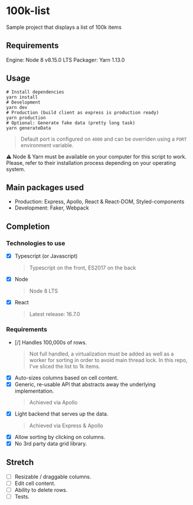 # 100k-list
Sample project that displays a list of 100k items

## Requirements
Engine: Node 8 v8.15.0 LTS
Packager: Yarn 1.13.0

## Usage
```
# Install dependencies
yarn install
# Development
yarn dev
# Production (build client as express is production ready)
yarn production
# Optional: Generate fake data (pretty long task)
yarn generateData
```

> Default port is configured on `4000` and can be overriden using a `PORT` environment variable. 

⚠️ Node & Yarn must be available on your computer for this script to work.
Please, refer to their installation process depending on your operating system.

## Main packages used
* Production: Express, Apollo, React & React-DOM, Styled-components
* Development: Faker, Webpack

## Completion
### Technologies to use
* [x] Typescript (or Javascript)
  > Typescript on the front, ES2017 on the back
* [x] Node
  > Node 8 LTS
* [x] React
  > Latest release: 16.7.0

### Requirements
* [/] Handles 100,000s of rows.
  > Not full handled, a virtualization must be added as well as a worker for sorting in order to avoid main thread lock. In this repo, I've sliced the list to 1k items.
* [x] Auto-sizes columns based on cell content.
* [x] Generic, re-usable API that abstracts away the underlying implementation.
  > Achieved via Apollo
* [x] Light backend that serves up the data.
  > Achieved via Express & Apollo
* [x] Allow sorting by clicking on columns.
* [x] No 3rd party data grid library.

## Stretch
* [ ] Resizable / draggable columns.
* [ ] Edit cell content.
* [ ] Ability to delete rows.
* [ ] Tests.